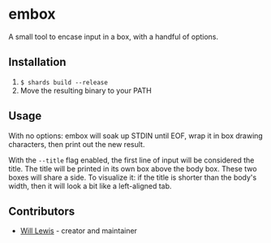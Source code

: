 # embox

A small tool to encase input in a box, with a handful of options.

## Installation

1. `$ shards build --release`
2. Move the resulting binary to your PATH

## Usage

With no options: embox will soak up STDIN until EOF, wrap it in box drawing characters, then print out the new result.

With the `--title` flag enabled, the first line of input will be considered the title. The title will be printed in its own box above the body box. These two boxes will share a side. To visualize it: if the title is shorter than the body's width, then it will look a bit like a left-aligned tab.

## Contributors

- [Will Lewis](https://github.com/your-github-user) - creator and maintainer

